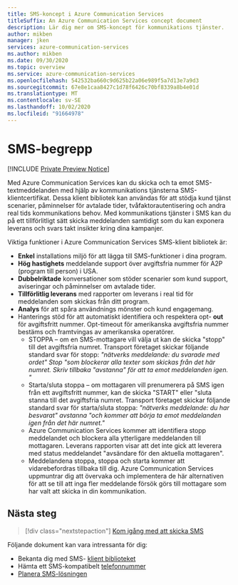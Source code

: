 ```yaml
---
title: SMS-koncept i Azure Communication Services
titleSuffix: An Azure Communication Services concept document
description: Lär dig mer om SMS-koncept för kommunikations tjänster.
author: mikben
manager: jken
services: azure-communication-services
ms.author: mikben
ms.date: 09/30/2020
ms.topic: overview
ms.service: azure-communication-services
ms.openlocfilehash: 542532ba660c9d625b22a06e989f5a7d13e7a9d3
ms.sourcegitcommit: 67e8e1caa8427c1d78f6426c70bf8339a8b4e01d
ms.translationtype: MT
ms.contentlocale: sv-SE
ms.lasthandoff: 10/02/2020
ms.locfileid: "91664978"
---
```

# <a name="sms-concepts"></a>SMS-begrepp

[!INCLUDE [Private Preview Notice](../../includes/private-preview-include.md)]

Med Azure Communication Services kan du skicka och ta emot SMS-textmeddelanden med hjälp av kommunikations tjänsterna SMS-klientcertifikat. Dessa klient bibliotek kan användas för att stödja kund tjänst scenarier, påminnelser för avtalade tider, tvåfaktorautentisering och andra real tids kommunikations behov. Med kommunikations tjänster i SMS kan du på ett tillförlitligt sätt skicka meddelanden samtidigt som du kan exponera leverans och svars takt insikter kring dina kampanjer.

Viktiga funktioner i Azure Communication Services SMS-klient bibliotek är:

-  **Enkel** installations miljö för att lägga till SMS-funktioner i dina program.
- **Hög hastighets** meddelande support över avgiftsfria nummer för A2P (program till person) i USA.
- **Dubbelriktade** konversationer som stöder scenarier som kund support, aviseringar och påminnelser om avtalade tider.
- **Tillförlitlig leverans** med rapporter om leverans i real tid för meddelanden som skickas från ditt program.
- **Analys** för att spåra användnings mönster och kund engagemang.
- Hanterings stöd för att automatiskt identifiera och respektera opt- **out** för avgiftsfritt nummer. Opt-timeout för amerikanska avgiftsfria nummer bestäms och framtvingas av amerikanska operatörer.
  - STOPPA – om en SMS-mottagare vill välja ut kan de skicka "stopp" till det avgiftsfria numret. Transport företaget skickar följande standard svar för stopp: *"nätverks meddelande: du svarade med ordet" Stop "som blockerar alla texter som skickas från det här numret. Skriv tillbaka "avstanna" för att ta emot meddelanden igen. "*
  - Starta/sluta stoppa – om mottagaren vill prenumerera på SMS igen från ett avgiftsfritt nummer, kan de skicka "START" eller "sluta stanna till det avgiftsfria numret. Transport företaget skickar följande standard svar för starta/sluta stoppa: *"nätverks meddelande: du har besvarat" avstanna "och kommer att börja ta emot meddelanden igen från det här numret."*
  - Azure Communication Services kommer att identifiera stopp meddelandet och blockera alla ytterligare meddelanden till mottagaren. Leverans rapporten visar att det inte gick att leverera med status meddelandet "avsändare för den aktuella mottagaren".
  - Meddelandena stoppa, stoppa och starta kommer att vidarebefordras tillbaka till dig. Azure Communication Services uppmuntrar dig att övervaka och implementera de här alternativen för att se till att inga fler meddelande försök görs till mottagare som har valt att skicka in din kommunikation.


## <a name="next-steps"></a>Nästa steg

> [!div class="nextstepaction"]
> [Kom igång med att skicka SMS](../../quickstarts/telephony-sms/send.md)

Följande dokument kan vara intressanta för dig:

- Bekanta dig med SMS- [klient biblioteket](../telephony-sms/sdk-features.md)
- Hämta ett SMS-kompatibelt [telefonnummer](../../quickstarts/telephony-sms/get-phone-number.md)
- [Planera SMS-lösningen](../telephony-sms/plan-solution.md)
